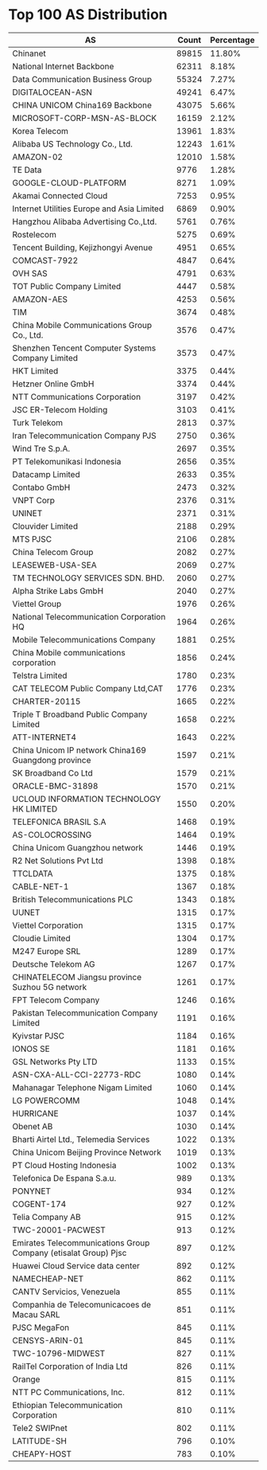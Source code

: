 # Top 100 AS Distribution
| AS | Count | Percentage |
|----|----|----|
| Chinanet | 89815 | 11.80% |
| National Internet Backbone | 62311 | 8.18% |
| Data Communication Business Group | 55324 | 7.27% |
| DIGITALOCEAN-ASN | 49241 | 6.47% |
| CHINA UNICOM China169 Backbone | 43075 | 5.66% |
| MICROSOFT-CORP-MSN-AS-BLOCK | 16159 | 2.12% |
| Korea Telecom | 13961 | 1.83% |
| Alibaba US Technology Co., Ltd. | 12243 | 1.61% |
| AMAZON-02 | 12010 | 1.58% |
| TE Data | 9776 | 1.28% |
| GOOGLE-CLOUD-PLATFORM | 8271 | 1.09% |
| Akamai Connected Cloud | 7253 | 0.95% |
| Internet Utilities Europe and Asia Limited | 6869 | 0.90% |
| Hangzhou Alibaba Advertising Co.,Ltd. | 5761 | 0.76% |
| Rostelecom | 5275 | 0.69% |
| Tencent Building, Kejizhongyi Avenue | 4951 | 0.65% |
| COMCAST-7922 | 4847 | 0.64% |
| OVH SAS | 4791 | 0.63% |
| TOT Public Company Limited | 4447 | 0.58% |
| AMAZON-AES | 4253 | 0.56% |
| TIM | 3674 | 0.48% |
| China Mobile Communications Group Co., Ltd. | 3576 | 0.47% |
| Shenzhen Tencent Computer Systems Company Limited | 3573 | 0.47% |
| HKT Limited | 3375 | 0.44% |
| Hetzner Online GmbH | 3374 | 0.44% |
| NTT Communications Corporation | 3197 | 0.42% |
| JSC ER-Telecom Holding | 3103 | 0.41% |
| Turk Telekom | 2813 | 0.37% |
| Iran Telecommunication Company PJS | 2750 | 0.36% |
| Wind Tre S.p.A. | 2697 | 0.35% |
| PT Telekomunikasi Indonesia | 2656 | 0.35% |
| Datacamp Limited | 2633 | 0.35% |
| Contabo GmbH | 2473 | 0.32% |
| VNPT Corp | 2376 | 0.31% |
| UNINET | 2371 | 0.31% |
| Clouvider Limited | 2188 | 0.29% |
| MTS PJSC | 2106 | 0.28% |
| China Telecom Group | 2082 | 0.27% |
| LEASEWEB-USA-SEA | 2069 | 0.27% |
| TM TECHNOLOGY SERVICES SDN. BHD. | 2060 | 0.27% |
| Alpha Strike Labs GmbH | 2040 | 0.27% |
| Viettel Group | 1976 | 0.26% |
| National Telecommunication Corporation HQ | 1964 | 0.26% |
| Mobile Telecommunications Company | 1881 | 0.25% |
| China Mobile communications corporation | 1856 | 0.24% |
| Telstra Limited | 1780 | 0.23% |
| CAT TELECOM Public Company Ltd,CAT | 1776 | 0.23% |
| CHARTER-20115 | 1665 | 0.22% |
| Triple T Broadband Public Company Limited | 1658 | 0.22% |
| ATT-INTERNET4 | 1643 | 0.22% |
| China Unicom IP network China169 Guangdong province | 1597 | 0.21% |
| SK Broadband Co Ltd | 1579 | 0.21% |
| ORACLE-BMC-31898 | 1570 | 0.21% |
| UCLOUD INFORMATION TECHNOLOGY HK LIMITED | 1550 | 0.20% |
| TELEFONICA BRASIL S.A | 1468 | 0.19% |
| AS-COLOCROSSING | 1464 | 0.19% |
| China Unicom Guangzhou network | 1446 | 0.19% |
| R2 Net Solutions Pvt Ltd | 1398 | 0.18% |
| TTCLDATA | 1375 | 0.18% |
| CABLE-NET-1 | 1367 | 0.18% |
| British Telecommunications PLC | 1343 | 0.18% |
| UUNET | 1315 | 0.17% |
| Viettel Corporation | 1315 | 0.17% |
| Cloudie Limited | 1304 | 0.17% |
| M247 Europe SRL | 1289 | 0.17% |
| Deutsche Telekom AG | 1267 | 0.17% |
| CHINATELECOM Jiangsu province Suzhou 5G network | 1261 | 0.17% |
| FPT Telecom Company | 1246 | 0.16% |
| Pakistan Telecommunication Company Limited | 1191 | 0.16% |
| Kyivstar PJSC | 1184 | 0.16% |
| IONOS SE | 1181 | 0.16% |
| GSL Networks Pty LTD | 1133 | 0.15% |
| ASN-CXA-ALL-CCI-22773-RDC | 1080 | 0.14% |
| Mahanagar Telephone Nigam Limited | 1060 | 0.14% |
| LG POWERCOMM | 1048 | 0.14% |
| HURRICANE | 1037 | 0.14% |
| Obenet AB | 1030 | 0.14% |
| Bharti Airtel Ltd., Telemedia Services | 1022 | 0.13% |
| China Unicom Beijing Province Network | 1019 | 0.13% |
| PT Cloud Hosting Indonesia | 1002 | 0.13% |
| Telefonica De Espana S.a.u. | 989 | 0.13% |
| PONYNET | 934 | 0.12% |
| COGENT-174 | 927 | 0.12% |
| Telia Company AB | 915 | 0.12% |
| TWC-20001-PACWEST | 913 | 0.12% |
| Emirates Telecommunications Group Company (etisalat Group) Pjsc | 897 | 0.12% |
| Huawei Cloud Service data center | 892 | 0.12% |
| NAMECHEAP-NET | 862 | 0.11% |
| CANTV Servicios, Venezuela | 855 | 0.11% |
| Companhia de Telecomunicacoes de Macau SARL | 851 | 0.11% |
| PJSC MegaFon | 845 | 0.11% |
| CENSYS-ARIN-01 | 845 | 0.11% |
| TWC-10796-MIDWEST | 827 | 0.11% |
| RailTel Corporation of India Ltd | 826 | 0.11% |
| Orange | 815 | 0.11% |
| NTT PC Communications, Inc. | 812 | 0.11% |
| Ethiopian Telecommunication Corporation | 810 | 0.11% |
| Tele2 SWIPnet | 802 | 0.11% |
| LATITUDE-SH | 796 | 0.10% |
| CHEAPY-HOST | 783 | 0.10% |
